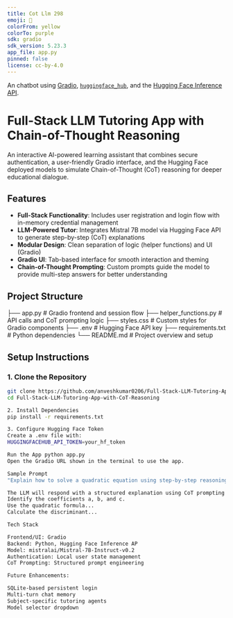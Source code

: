 ```yaml
---
title: Cot Llm 298
emoji: 💬
colorFrom: yellow
colorTo: purple
sdk: gradio
sdk_version: 5.23.3
app_file: app.py
pinned: false
license: cc-by-4.0
---
```


An chatbot using [Gradio](https://gradio.app), [`huggingface_hub`](https://huggingface.co/docs/huggingface_hub/v0.22.2/en/index), and the [Hugging Face Inference API](https://huggingface.co/docs/api-inference/index).

# Full-Stack LLM Tutoring App with Chain-of-Thought Reasoning

An interactive AI-powered learning assistant that combines secure authentication, a user-friendly Gradio interface, and the Hugging Face deployed models to simulate Chain-of-Thought (CoT) reasoning for deeper educational dialogue.

## Features

- **Full-Stack Functionality**: Includes user registration and login flow with in-memory credential management
- **LLM-Powered Tutor**: Integrates Mistral 7B model via Hugging Face API to generate step-by-step (CoT) explanations
- **Modular Design**: Clean separation of logic (helper functions) and UI (Gradio)
- **Gradio UI**: Tab-based interface for smooth interaction and theming
- **Chain-of-Thought Prompting**: Custom prompts guide the model to provide multi-step answers for better understanding

## Project Structure

├── app.py # Gradio frontend and session flow
├── helper_functions.py # API calls and CoT prompting logic
├── styles.css # Custom styles for Gradio components
├── .env # Hugging Face API key
├── requirements.txt # Python dependencies
└── README.md # Project overview and setup

## Setup Instructions

### 1. Clone the Repository

```bash
git clone https://github.com/anveshkumar0206/Full-Stack-LLM-Tutoring-App-with-CoT-Reasoning
cd Full-Stack-LLM-Tutoring-App-with-CoT-Reasoning

2. Install Dependencies
pip install -r requirements.txt

3. Configure Hugging Face Token
Create a .env file with:
HUGGINGFACEHUB_API_TOKEN=your_hf_token

Run the App python app.py
Open the Gradio URL shown in the terminal to use the app.

Sample Prompt
"Explain how to solve a quadratic equation using step-by-step reasoning."

The LLM will respond with a structured explanation using CoT prompting like:
Identify the coefficients a, b, and c.
Use the quadratic formula...
Calculate the discriminant...

Tech Stack

Frontend/UI: Gradio
Backend: Python, Hugging Face Inference AP
Model: mistralai/Mistral-7B-Instruct-v0.2
Authentication: Local user state management
CoT Prompting: Structured prompt engineering

Future Enhancements:

SQLite-based persistent login
Multi-turn chat memory
Subject-specific tutoring agents
Model selector dropdown
